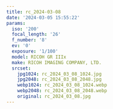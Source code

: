 ```yaml
---
title: rc_2024-03-08
date: '2024-03-05 15:55:22'
params:
  iso: '200'
  focal_length: '26'
  f_number: '8'
  ev: '0'
  exposure: '1/100'
  model: RICOH GR IIIx
  make: RICOH IMAGING COMPANY, LTD.
  srcset:
    jpg1024: rc_2024_03_08_1024.jpg
    jpg2048: rc_2024_03_08_2048.jpg
    webp1024: rc_2024_03_08_1024.webp
    webp2048: rc_2024_03_08_2048.webp
    original: rc_2024_03_08.jpg
---
```


